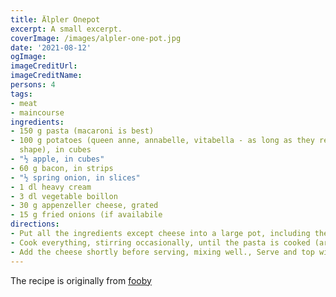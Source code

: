 ```yaml
---
title: Älpler Onepot
excerpt: A small excerpt.
coverImage: /images/alpler-one-pot.jpg
date: '2021-08-12'
ogImage:
imageCreditUrl:
imageCreditName:
persons: 4
tags:
- meat
- maincourse
ingredients:
- 150 g pasta (macaroni is best)
- 100 g potatoes (queen anne, annabelle, vitabella - as long as they retain their
  shape), in cubes
- "½ apple, in cubes"
- 60 g bacon, in strips
- "½ spring onion, in slices"
- 1 dl heavy cream
- 3 dl vegetable boillon
- 30 g appenzeller cheese, grated
- 15 g fried onions (if availabile
directions:
- Put all the ingredients except cheese into a large pot, including the bouillon.
- Cook everything, stirring occasionally, until the pasta is cooked (around 8 minutes).
- Add the cheese shortly before serving, mixing well., Serve and top with the fried onions
---
```


The recipe is originally from [fooby](https://fooby.ch/de/rezepte/12476/aelpler-one-pot)
